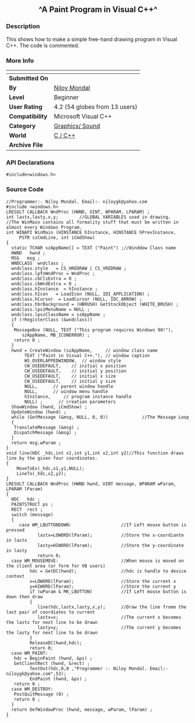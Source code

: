 ﻿<div align="center">

## ^A Paint Program in Visual C\+\+^


</div>

### Description

This shows how to make a simple free-hand drawing program in Visual C++. The code is commented.
 
### More Info
 


<span>             |<span>
---                |---
**Submitted On**   |
**By**             |[Niloy Mondal](https://github.com/Planet-Source-Code/PSCIndex/blob/master/ByAuthor/niloy-mondal.md)
**Level**          |Beginner
**User Rating**    |4.2 (54 globes from 13 users)
**Compatibility**  |Microsoft Visual C\+\+
**Category**       |[Graphics/ Sound](https://github.com/Planet-Source-Code/PSCIndex/blob/master/ByCategory/graphics-sound__3-15.md)
**World**          |[C / C\+\+](https://github.com/Planet-Source-Code/PSCIndex/blob/master/ByWorld/c-c.md)
**Archive File**   |[](https://github.com/Planet-Source-Code/niloy-mondal-a-paint-program-in-visual-c__3-4600/archive/master.zip)

### API Declarations

```
#include<windows.h>
```


### Source Code

```
//Programmer:- Niloy Mondal. Email:- niloygk@yahoo.com
#include <windows.h>
LRESULT CALLBACK WndProc (HWND, UINT, WPARAM, LPARAM) ;
int lastx,lasty,x,y;		//GLOBAL VARIABLES used in drawing.
//The WinMain contains all formality stuff that must be written in almost every Windows Program.
int WINAPI WinMain (HINSTANCE hInstance, HINSTANCE hPrevInstance,
     PSTR szCmdLine, int iCmdShow)
{
  static TCHAR szAppName[] = TEXT ("Paint") ;//Winddow Class name
  HWND   hwnd ;
  MSG   msg ;
  WNDCLASS  wndclass ;
  wndclass.style   = CS_HREDRAW | CS_VREDRAW ;
  wndclass.lpfnWndProc = WndProc ;
  wndclass.cbClsExtra = 0 ;
  wndclass.cbWndExtra = 0 ;
  wndclass.hInstance  = hInstance ;
  wndclass.hIcon   = LoadIcon (NULL, IDI_APPLICATION) ;
  wndclass.hCursor  = LoadCursor (NULL, IDC_ARROW) ;
  wndclass.hbrBackground = (HBRUSH) GetStockObject (WHITE_BRUSH) ;
  wndclass.lpszMenuName = NULL ;
  wndclass.lpszClassName = szAppName ;
  if (!RegisterClass (&wndclass))
  {
   MessageBox (NULL, TEXT ("This program requires Windows 98!"),
      szAppName, MB_ICONERROR) ;
   return 0 ;
  }
  hwnd = CreateWindow (szAppName,     // window class name
       TEXT ("Paint in Visual C++."), // window caption
       WS_OVERLAPPEDWINDOW,  // window style
       CW_USEDEFAULT,    // initial x position
       CW_USEDEFAULT,    // initial y position
       CW_USEDEFAULT,    // initial x size
       CW_USEDEFAULT,    // initial y size
       NULL,      // parent window handle
       NULL,      // window menu handle
       hInstance,     // program instance handle
       NULL) ;      // creation parameters
  ShowWindow (hwnd, iCmdShow) ;
  UpdateWindow (hwnd) ;
  while (GetMessage (&msg, NULL, 0, 0))				//The Message Loop
  {
   TranslateMessage (&msg) ;
   DispatchMessage (&msg) ;
  }
  return msg.wParam ;
}
void line(HDC _hdc,int x1,int y1,int x2,int y2)//This function draws line by the given four coordinates.
{
	MoveToEx(_hdc,x1,y1,NULL);
	LineTo(_hdc,x2,y2);
}
LRESULT CALLBACK WndProc (HWND hwnd, UINT message, WPARAM wParam, LPARAM lParam)
{
  HDC   hdc ;
  PAINTSTRUCT ps ;
  RECT  rect ;
  switch (message)
  {
	 case WM_LBUTTONDOWN:					//If Left mouse button is pressed
			lastx=LOWORD(lParam);			//Store the x-coordiante in lastx
			lasty=HIWORD(lParam);			//Store the y-coordinate in lasty
			return 0;
  case WM_MOUSEMOVE:						//When mouse is moved on the client area (or form for VB users)
		 hdc = GetDC(hwnd);					//hdc is handle to device context
		 x=LOWORD(lParam);					//Store the current x
		 y=HIWORD(lParam);					//Store the current y
		 if (wParam & MK_LBUTTON)			//If Left mouse button is down then draw
		 {
			line(hdc,lastx,lasty,x,y);		//Draw the line frome the last pair of coordiates to current
			lastx=x;						//The current x becomes the lastx for next line to be drawn
			lasty=y;						//The current y becomes the lasty for next line to be drawn
		 }
		 ReleaseDC(hwnd,hdc);
		 return 0;
  case WM_PAINT:
   hdc = BeginPaint (hwnd, &ps) ;
   GetClientRect (hwnd, &rect) ;
		 TextOut(hdc,0,0 ,"Programmer :- Niloy Mondal. Email:- niloygk@yahoo.com",53);
		 EndPaint (hwnd, &ps) ;
   return 0 ;
  case WM_DESTROY:
   PostQuitMessage (0) ;
   return 0 ;
  }
  return DefWindowProc (hwnd, message, wParam, lParam) ;
}
```

